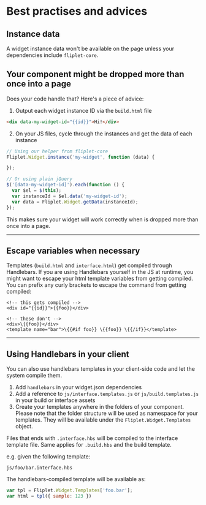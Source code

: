 # Best practises and advices

## Instance data

A widget instance data won't be available on the page unless your dependencies include `fliplet-core`.

## Your component might be dropped more than once into a page

Does your code handle that? Here's a piece of advice:

1. Output each widget instance ID via the `build.html` file

```html
<div data-my-widget-id="{{id}}">Hi!</div>
```

2. On your JS files, cycle through the instances and get the data of each instance

```js
// Using our helper from fliplet-core
Fliplet.Widget.instance('my-widget', function (data) {

});

// Or using plain jQuery
$('[data-my-widget-id]').each(function () {
  var $el = $(this);
  var instanceId = $el.data('my-widget-id');
  var data = Fliplet.Widget.getData(instanceId);
});
```

This makes sure your widget will work correctly when is dropped more than once into a page.

---

## Escape variables when necessary

Templates (`build.html` and `interface.html`) get compiled through Handlebars. If you are using Handlebars yourself in the JS at runtime, you might want to escape your html template variables from getting compiled. You can prefix any curly brackets to escape the command from getting compiled:

```
<!-- this gets compiled -->
<div id="{{id}}">{{foo}}</div>

<!-- these don't -->
<div>\{{foo}}</div>
<template name="bar">\{{#if foo}} \{{foo}} \{{/if}}</template>
```

---

## Using Handlebars in your client

You can also use handlebars templates in your client-side code and let the system compile them.

1. Add `handlebars` in your widget.json dependencies
2. Add a reference to `js/interface.templates.js` or `js/build.templates.js` in your build or interface assets
3. Create your templates anywhere in the folders of your component. Please note that the folder structure will be used as namespace for your templates. They will be available under the `Fliplet.Widget.Templates` object.

Files that ends with `.interface.hbs` will be compiled to the interface template file. Same applies for `.build.hbs` and the build template.

e.g. given the following template:

```
js/foo/bar.interface.hbs
```

The handlebars-compiled template will be available as:

```js
var tpl = Fliplet.Widget.Templates['foo.bar'];
var html = tpl({ sample: 123 })
```
